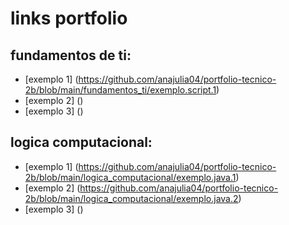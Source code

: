 # links portfolio
## fundamentos de ti:
* [exemplo 1] (https://github.com/anajulia04/portfolio-tecnico-2b/blob/main/fundamentos_ti/exemplo.script.1)
* [exemplo 2] ()
* [exemplo 3] ()
## logica computacional:
* [exemplo 1] (https://github.com/anajulia04/portfolio-tecnico-2b/blob/main/logica_computacional/exemplo.java.1)
* [exemplo 2] (https://github.com/anajulia04/portfolio-tecnico-2b/blob/main/logica_computacional/exemplo.java.2)
* [exemplo 3] ()
